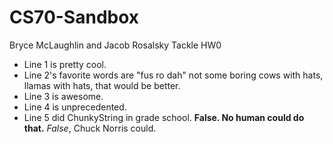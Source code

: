 # CS70-Sandbox
Bryce McLaughlin and Jacob Rosalsky Tackle HW0
* Line 1 is pretty cool.
* Line 2's favorite words are "fus ro dah" not some boring cows with 
hats, llamas with hats, that would be better.
* Line 3 is awesome.
* Line 4 is unprecedented.
* Line 5 did ChunkyString in grade school. **False. No human could do 
that.** _False_, Chuck Norris could.
